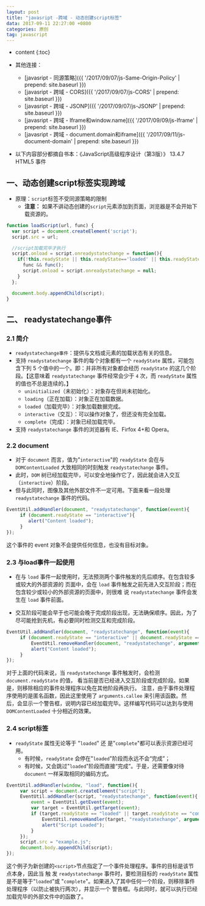 ```yaml
---
layout: post
title: "javasript -跨域 - 动态创建script标签"
data: 2017-09-11 22:27:00 +0800
categories: 原创
tag: javascript
---
```

* content
{:toc}

* 其他连接：
    + [javasript - 同源策略]({{ '/2017/09/07/js-Same-Origin-Policy' | prepend: site.baseurl }})
    + [javasript - 跨域 - CORS]({{ '/2017/09/07/js-CORS' | prepend: site.baseurl }})
    + [javasript - 跨域 - JSONP]({{ '/2017/09/07/js-JSONP' | prepend: site.baseurl }})
    + [javasript - 跨域 - Iframe和window.name]({{ '/2017/09/09/js-Iframe' | prepend: site.baseurl }})
    + [javasript - 跨域 - document.domain和iframe]({{ '/2017/09/11/js-document-domain' | prepend: site.baseurl }})

* 以下内容部分都摘自书本：《JavaScript高级程序设计（第3版）》 13.4.7 HTML5 事件

<!-- more -->

## 一、动态创建script标签实现跨域
 
* 原理：`script`标签不受同源策略的限制
    * **注意：** 如果不讲动态创建的`script`元素添加到页面，浏览器是不会开始下载资源的。

```js
function loadScript(url, func) { 
  var script = document.createElement('script');
  script.src = url;

  //script加载完毕才执行
  script.onload = script.onreadystatechange = function(){
    if(!this.readyState || this.readyState=='loaded' || this.readyState=='complete'){
      func && func();
      script.onload = script.onreadystatechange = null;
    }
  };

  document.body.appendChild(script);
}
```

## 二、 readystatechange事件

### 2.1 简介

* `readystatechange事件`：提供与文档或元素的加载状态有关的信息。
* 支持 `readystatechange` 事件的每个对象都有一个 `readyState` 属性，可能包含下列 5 个值中的一个。即：并非所有对象都会经历 `readyState` 的这几个阶段。【这意味着 `readystatechange` 事件经常会少于 `4` 次，而 `readyState` 属性的值也不总是连续的。】
    * `uninitialized`（未初始化）：对象存在但尚未初始化。
    * `loading`（正在加载）：对象正在加载数据。
    * `loaded`（加载完毕）：对象加载数据完成。
    * `interactive`（交互）：可以操作对象了，但还没有完全加载。
    * `complete`（完成）：对象已经加载完毕。
* 支持 `readystatechange` 事件的浏览器有 IE、Firfox 4+和 Opera。

### 2.2 document

* 对于 `document` 而言，值为"`interactive`"的 `readyState` 会在与 `DOMContentLoaded` 大致相同的时刻触发 `readystatechange` 事件。
* 此时，`DOM` 树已经加载完毕，可以安全地操作它了，因此就会进入交互（`interactive`）阶段。
* 但与此同时，图像及其他外部文件不一定可用。下面来看一段处理`readystatechange` 事件的代码。

```js
EventUtil.addHandler(document, "readystatechange", function(event){
     if (document.readyState == "interactive"){
        alert("Content loaded");
     }
});
```
这个事件的 event 对象不会提供任何信息，也没有目标对象。

### 2.3 与load事件一起使用

* 在与 `load` 事件一起使用时，无法预测两个事件触发的先后顺序。在包含较多或较大的外部资源的
页面中，会在 `load` 事件触发之前先进入交互阶段；而在包含较少或较小的外部资源的页面中，则很难
说 `readystatechange` 事件会发生在 `load` 事件前面。

* 交互阶段可能会早于也可能会晚于完成阶段出现，无法确保顺序。因此，为了尽可能抢到先机，有必要同时检测交互和完成阶段。

```js
EventUtil.addHandler(document, "readystatechange", function(event){
     if (document.readyState == "interactive" || document.readyState == "complete"){
         EventUtil.removeHandler(document, "readystatechange", arguments.callee);
         alert("Content loaded");
     }
}); 
```

对于上面的代码来说，当 `readystatechange` 事件触发时，会检测 `document.readyState` 的值，
看当前是否已经进入交互阶段或完成阶段。如果是，则移除相应的事件处理程序以免在其他阶段再执行。
注意，由于事件处理程序使用的是匿名函数，因此这里使用了 `arguments.callee` 来引用该函数。然
后，会显示一个警告框，说明内容已经加载完毕。这样编写代码可以达到与使用 `DOMContentLoaded`
十分相近的效果。

### 2.4 script标签

* `readyState` 属性无论等于 "`loaded`" 还 是"`complete`"都可以表示资源已经可用。
    * 有时候，`readyState` 会停在"`loaded`"阶段而永远不会“完成”；
    * 有时候，又会跳过"`loaded`"阶段而直接“完成”。于是，还需要像对待 `document` 一样采取相同的编码方式。

```js
EventUtil.addHandler(window, "load", function(){
     var script = document.createElement("script");
     EventUtil.addHandler(script, "readystatechange", function(event){
         event = EventUtil.getEvent(event);
         var target = EventUtil.getTarget(event);
         if (target.readyState == "loaded" || target.readyState == "complete"){
             EventUtil.removeHandler(target, "readystatechange", arguments. callee);
             alert("Script Loaded");
         }
     });
     script.src = "example.js";
     document.body.appendChild(script);
}); 
```

这个例子为新创建的`<script>`节点指定了一个事件处理程序。事件的目标是该节点本身，因此当
触 发 `readystatechange` 事件时，要检测目标的 `readyState` 属性是不是等于"`loaded`"或
"`complete`"。如果进入了其中任何一个阶段，则移除事件处理程序（以防止被执行两次），并显示一个
警告框。与此同时，就可以执行已经加载完毕的外部文件中的函数了。